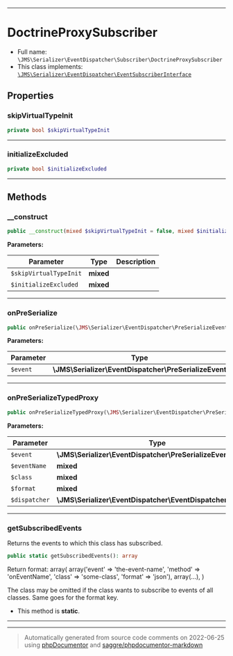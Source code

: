 ***

# DoctrineProxySubscriber





* Full name: `\JMS\Serializer\EventDispatcher\Subscriber\DoctrineProxySubscriber`
* This class implements:
[`\JMS\Serializer\EventDispatcher\EventSubscriberInterface`](../EventSubscriberInterface.md)



## Properties


### skipVirtualTypeInit



```php
private bool $skipVirtualTypeInit
```






***

### initializeExcluded



```php
private bool $initializeExcluded
```






***

## Methods


### __construct



```php
public __construct(mixed $skipVirtualTypeInit = false, mixed $initializeExcluded = true): mixed
```








**Parameters:**

| Parameter | Type | Description |
|-----------|------|-------------|
| `$skipVirtualTypeInit` | **mixed** |  |
| `$initializeExcluded` | **mixed** |  |




***

### onPreSerialize



```php
public onPreSerialize(\JMS\Serializer\EventDispatcher\PreSerializeEvent $event): mixed
```








**Parameters:**

| Parameter | Type | Description |
|-----------|------|-------------|
| `$event` | **\JMS\Serializer\EventDispatcher\PreSerializeEvent** |  |




***

### onPreSerializeTypedProxy



```php
public onPreSerializeTypedProxy(\JMS\Serializer\EventDispatcher\PreSerializeEvent $event, mixed $eventName, mixed $class, mixed $format, \JMS\Serializer\EventDispatcher\EventDispatcherInterface $dispatcher): mixed
```








**Parameters:**

| Parameter | Type | Description |
|-----------|------|-------------|
| `$event` | **\JMS\Serializer\EventDispatcher\PreSerializeEvent** |  |
| `$eventName` | **mixed** |  |
| `$class` | **mixed** |  |
| `$format` | **mixed** |  |
| `$dispatcher` | **\JMS\Serializer\EventDispatcher\EventDispatcherInterface** |  |




***

### getSubscribedEvents

Returns the events to which this class has subscribed.

```php
public static getSubscribedEvents(): array
```

Return format:
    array(
        array('event' => 'the-event-name', 'method' => 'onEventName', 'class' => 'some-class', 'format' => 'json'),
        array(...),
    )

The class may be omitted if the class wants to subscribe to events of all classes.
Same goes for the format key.

* This method is **static**.







***


***
> Automatically generated from source code comments on 2022-06-25 using [phpDocumentor](http://www.phpdoc.org/) and [saggre/phpdocumentor-markdown](https://github.com/Saggre/phpDocumentor-markdown)

